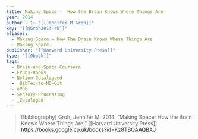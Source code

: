 ```yaml
---
title: Making Space -  How the Brain Knows Where Things Are
year: 2014
author - 1: "[[Jennifer M Groh]]"
key: "[[@Groh2014-rk]]"
aliases:
  - Making Space - How The Brain Knows Where Things Are
  - Making Space
publisher: "[[Harvard University Press]]"
type: "[[@book]]"
tags:
  - Brain-and-Space-Coursera
  - EPubs-Books
  - Notion-Catalogued
  - _BibTex-to-MD-Git
  - ePub
  - Sensory-Processing
  - _Cataloged
---
```


> [!bibliography]
> Groh, Jennifer M. 2014. “Making Space: How the Brain Knows Where Things Are.” [[Harvard University Press]]. https://books.google.co.uk/books?id=Kz8TBQAAQBAJ